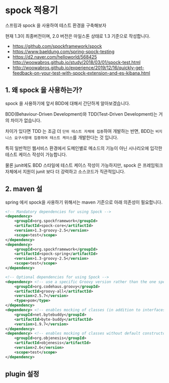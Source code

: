 # spock 적용기

스프링과 spock 을 사용하여 테스트 환경을 구축해보자

현재 1.3이 최종버전이며, 2.0 버전은 마일스톤 상태로 1.3 기준으로 작성합니다.

* https://github.com/spockframework/spock
* https://www.baeldung.com/spring-spock-testing
* https://d2.naver.com/helloworld/568425
http://woowabros.github.io/study/2018/03/01/spock-test.html
* http://woowabros.github.io/experience/2019/12/16/quickly-get-feedback-on-your-test-with-spock-extension-and-es-kibana.html

## 1. 왜 spock 을 사용하는가?

spock 을 사용하기에 앞서 BDD에 대해서 간단하게 알아보겠습니다.

BDD(Behaviour-Driven Development)와 TDD(Test-Driven Development)는 거의 차이가 없습니다.

차이가 있다면 TDD 는 조금 더 ``단위 테스트 자체에 집중``하여 개발하는 반면, BDD는 ``비지니스 요구사항에 집중하여 테스트 케이스``를 개발한다는 것 입니다.

특히 일반적인 웹서비스 환경에서 도메인별로 메소드의 기능이 아닌 시나리오에 입각한 테스트 케이스 작성이 가능합니다.

물론 junit에도 BDD 스타일에 테스트 케이스 작성이 가능하지만, spock 은 프레임워크 자체에서 지원이 junit 보다 더 강력하고 소스코드가 직관적입니다.

## 2. maven 설

spring 에서 spock을 사용하기 위해서는 maven 기준으로 아래 의존성이 필요합니다.

```xml
<!-- Mandatory dependencies for using Spock -->
<dependency>
    <groupId>org.spockframework</groupId>
    <artifactId>spock-core</artifactId>
    <version>1.3-groovy-2.5</version>
    <scope>test</scope>
</dependency>
<dependency>
    <groupId>org.spockframework</groupId>
    <artifactId>spock-spring</artifactId>
    <version>1.3-groovy-2.5</version>
    <scope>test</scope>
</dependency>

<!-- Optional dependencies for using Spock -->
<dependency> <!-- use a specific Groovy version rather than the one specified by spock-core -->
    <groupId>org.codehaus.groovy</groupId>
    <artifactId>groovy-all</artifactId>
    <version>2.5.7</version>
    <type>pom</type>
</dependency>
<dependency> <!-- enables mocking of classes (in addition to interfaces) -->
    <groupId>net.bytebuddy</groupId>
    <artifactId>byte-buddy</artifactId>
    <version>1.9.7</version>
</dependency>
<dependency> <!-- enables mocking of classes without default constructor (together with CGLIB) -->
    <groupId>org.objenesis</groupId>
    <artifactId>objenesis</artifactId>
    <version>2.6</version>
    <scope>test</scope>
</dependency>
```

## plugin 설정